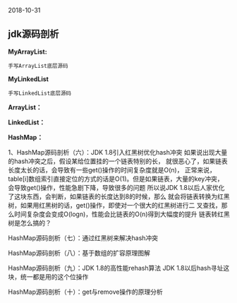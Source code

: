 2018-10-31

**jdk源码剖析**
------------------

**MyArrayList:**

    手写ArrayList底层源码

**MyLinkedList**

    手写LinkedList底层源码

****ArrayList：****

**LinkedList：**

****HashMap：****

1、HashMap源码剖析（六）：JDK 1.8引入红黑树优化hash冲突
    如果说出现大量的hash冲突之后，假设某给位置挂的一个链表特别的长，
就很恶心了，如果链表长度太长的话，会导致有一些get()操作的时间复杂度就是O(n)，
正常来说，table[i]数组索引直接定位的方式的话是O(1)。但是如果链表，大量的key冲突，
会导致get()操作，性能急剧下降，导致很多的问题
    所以说JDK 1.8以后人家优化了这块东西，会判断，如果链表的长度达到8的时候，那么
就会将链表转换为红黑树，如果用红黑树的话，get()操作，即使对一个很大的红黑树进行二
叉查找，那么时间复杂度会变成O(logn)，性能会比链表的O(n)得到大幅度的提升
    链表转红黑树是怎么搞的？
    
    
HashMap源码剖析（七）：通过红黑树来解决hash冲突

HashMap源码剖析（八）：基于数组的扩容原理图解

HashMap源码剖析（九）：JDK 1.8的高性能rehash算法
    JDK 1.8以后hash寻址这块，统一都是用的这个位操作

HashMap源码剖析（十）：get与remove操作的原理分析

